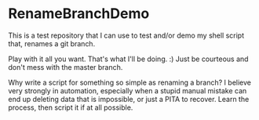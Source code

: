 RenameBranchDemo
================

This is a test repository that I can use to test and/or demo my shell script
that, renames a git branch.

Play with it all you want. That's what I'll be doing. :) Just be courteous and
don't mess with the master branch.

Why write a script for something so simple as renaming a branch? I believe
very strongly in automation, especially when a stupid manual mistake can end up
deleting data that is impossible, or just a PITA to recover. Learn the process,
then script it if at all possible.
